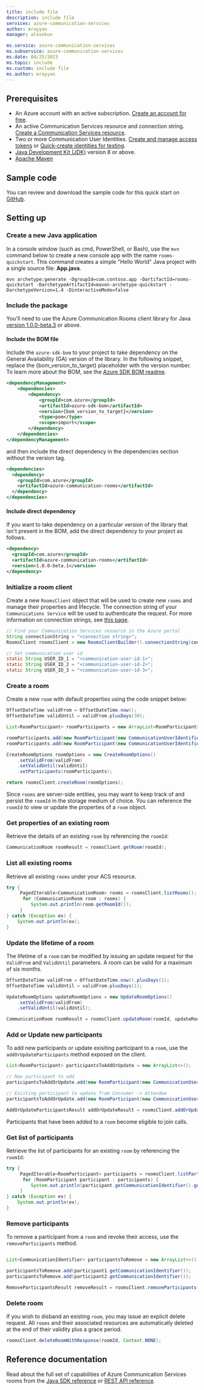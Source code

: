 ```yaml
---
title: include file
description: include file
services: azure-communication-services
author: mrayyan
manager: alexokun

ms.service: azure-communication-services
ms.subservice: azure-communication-services
ms.date: 04/25/2023
ms.topic: include
ms.custom: include file
ms.author: mrayyan
---
```


## Prerequisites

- An Azure account with an active subscription. [Create an account for free](https://azure.microsoft.com/free/?WT.mc_id=A261C142F).
- An active Communication Services resource and connection string. [Create a Communication Services resource](../../create-communication-resource.md).
- Two or more Communication User Identities. [Create and manage access tokens](../../identity/access-tokens.md?pivots=programming-language-java) or [Quick-create identities for testing](../../identity/quick-create-identity.md).
- [Java Development Kit (JDK)](/java/azure/jdk/?view=azure-java-stable&preserve-view=true) version 8 or above.
- [Apache Maven](https://maven.apache.org/download.cgi)

## Sample code

You can review and download the sample code for this quick start on [GitHub](https://github.com/Azure-Samples/communication-services-java-quickstarts/tree/main/rooms-quickstart-java).

## Setting up

### Create a new Java application

In a console window (such as cmd, PowerShell, or Bash), use the `mvn` command below to create a new console app with the name `rooms-quickstart`. This command creates a simple "Hello World" Java project with a single source file: **App.java**.

```console
mvn archetype:generate -DgroupId=com.contoso.app -DartifactId=rooms-quickstart -DarchetypeArtifactId=maven-archetype-quickstart -DarchetypeVersion=1.4 -DinteractiveMode=false
```

### Include the package

You'll need to use the Azure Communication Rooms client library for Java [version 1.0.0-beta.3](https://search.maven.org/artifact/com.azure/azure-communication-rooms/1.0.0-beta.3/jar) or above. 

#### Include the BOM file

Include the `azure-sdk-bom` to your project to take dependency on the General Availability (GA) version of the library. In the following snippet, replace the {bom_version_to_target} placeholder with the version number.
To learn more about the BOM, see the [Azure SDK BOM readme](https://github.com/Azure/azure-sdk-for-java/blob/main/sdk/boms/azure-sdk-bom/README.md).

```xml
<dependencyManagement>
    <dependencies>
        <dependency>
            <groupId>com.azure</groupId>
            <artifactId>azure-sdk-bom</artifactId>
            <version>{bom_version_to_target}</version>
            <type>pom</type>
            <scope>import</scope>
        </dependency>
    </dependencies>
</dependencyManagement>
```
and then include the direct dependency in the dependencies section without the version tag.

```xml
<dependencies>
  <dependency>
    <groupId>com.azure</groupId>
    <artifactId>azure-communication-rooms</artifactId>
  </dependency>
</dependencies>
```

#### Include direct dependency
If you want to take dependency on a particular version of the library that isn't present in the BOM, add the direct dependency to your project as follows.

[//]: # ({x-version-update-start;com.azure:azure-communication-rooms;current})
```xml
<dependency>
  <groupId>com.azure</groupId>
  <artifactId>azure-communication-rooms</artifactId>
  <version>1.0.0-beta.1</version>
</dependency>
```

### Initialize a room client

Create a new `RoomsClient` object that will be used to create new `rooms` and manage their properties and lifecycle. The connection string of your `Communications Service` will be used to authenticate the request. For more information on connection strings, see [this page](../../create-communication-resource.md#access-your-connection-strings-and-service-endpoints).

```java
// Find your Communication Services resource in the Azure portal
String connectionString = "<connection string>";
RoomsClient roomsClient = new RoomsClientBuilder().connectionString(connectionString).buildClient();

// Set communication user id
static String USER_ID_1 = "<communication-user-id-1>";
static String USER_ID_2 = "<communication-user-id-2>";
static String USER_ID_3 = "<communication-user-id-3>";
```

### Create a room

Create a new `room` with default properties using the code snippet below:

```java
OffsetDateTime validFrom = OffsetDateTime.now();
OffsetDateTime validUntil = validFrom.plusDays(30);

List<RoomParticipant> roomParticipants = new ArrayList<RoomParticipant>();

roomParticipants.add(new RoomParticipant(new CommunicationUserIdentifier(USER_ID_1)).setRole(ParticipantRole.ATTENDEE));
roomParticipants.add(new RoomParticipant(new CommunicationUserIdentifier(USER_ID_2)).setRole(ParticipantRole.CONSUMER));

CreateRoomOptions roomOptions = new CreateRoomOptions()
    .setValidFrom(validFrom)
    .setValidUntil(validUntil)
    .setParticipants(roomParticipants);

return roomsClient.createRoom(roomOptions);
```

Since `rooms` are server-side entities, you may want to keep track of and persist the `roomId` in the storage medium of choice. You can reference the `roomId` to view or update the properties of a `room` object.

### Get properties of an existing room

Retrieve the details of an existing `room` by referencing the `roomId`:

```java
CommunicationRoom roomResult = roomsClient.getRoom(roomId);
```

### List all existing rooms

Retrieve all existing `rooms` under your ACS resource.

```java
try {
     PagedIterable<CommunicationRoom> rooms = roomsClient.listRooms();
      for (CommunicationRoom room : rooms) {
         System.out.println(room.getRoomId());
     }
} catch (Exception ex) {
    System.out.println(ex);
}
```


### Update the lifetime of a room

The lifetime of a `room` can be modified by issuing an update request for the `ValidFrom` and `ValidUntil` parameters. A room can be valid for a maximum of six months.

```java
OffsetDateTime validFrom = OffsetDateTime.now().plusDays(1);
OffsetDateTime validUntil = validFrom.plusDays(1);

UpdateRoomOptions updateRoomOptions = new UpdateRoomOptions()
    .setValidFrom(validFrom)
    .setValidUntil(validUntil);

CommunicationRoom roomResult = roomsClient.updateRoom(roomId, updateRoomOptions);
```

### Add or Update new participants

To add new participants or update exisiting participant to a `room`, use the `addOrUpdateParticipants` method exposed on the client.

```java
List<RoomParticipant> participantsToAddOrUpdate = new ArrayList<>();

// New participant to add
participantsToAddOrUpdate.add(new RoomParticipant(new CommunicationUserIdentifier(USER_ID_3)).setRole(ParticipantRole.PRESENTER));

// Existing participant to update from Consumer -> Attendee
participantsToAddOrUpdate.add(new RoomParticipant(new CommunicationUserIdentifier(USER_ID_2)).setRole(ParticipantRole.ATTENDEE));

AddOrUpdateParticipantsResult addOrUpdateResult = roomsClient.addOrUpdateParticipants(roomId, participantsToAddOrUpdate);  
```

Participants that have been added to a `room` become eligible to join calls.

### Get list of participants

Retrieve the list of participants for an existing `room` by referencing the `roomId`:

```java
try {
     PagedIterable<RoomParticipant> participants = roomsClient.listParticipants(roomId);
      for (RoomParticipant participant : participants) {
         System.out.println(participant.getCommunicationIdentifier().getRawId() + " (" + participant.getRole() + ")");
     }
} catch (Exception ex) {
    System.out.println(ex);
}
```

### Remove participants

To remove a participant from a `room` and revoke their access, use the `removeParticipants` method.

```java

List<CommunicationIdentifier> participantsToRemove = new ArrayList<>();

participantsToRemove.add(participant1.getCommunicationIdentifier());
participantsToRemove.add(participant2.getCommunicationIdentifier());

RemoveParticipantsResult removeResult = roomsClient.removeParticipants(roomId, participantsToRemove);
```

### Delete room

If you wish to disband an existing `room`, you may issue an explicit delete request. All `rooms` and their associated resources are automatically deleted at the end of their validity plus a grace period.

```java
roomsClient.deleteRoomWithResponse(roomId, Context.NONE);
```

## Reference documentation

Read about the full set of capabilities of Azure Communication Services rooms from the [Java SDK reference](/java/api/overview/azure/communication-rooms-readme) or [REST API reference](/rest/api/communication/rooms).
